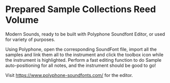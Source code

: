 # Prepared Sample Collections Reed Volume
 Modern Sounds, ready to be built with Polyphone Soundfont Editor, or used for variety of purposes.

Using Polyphone, open the corresponding SoundFont file, import all the samples and link them all to the instrument and click the toolbox icon while the instrument is highlighted. Perform a fast editing function to do Sample auto-positioning for all notes, and the instrument should be good to go!

Visit https://www.polyphone-soundfonts.com/ for the editor.